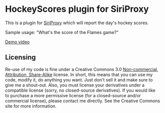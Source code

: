 HockeyScores plugin for SiriProxy
=================================

This is a plugin for [SiriProxy](https://github.com/plamoni/SiriProxy) which will report the day's hockey scores.

Sample usage: "What's the score of the Flames game?"

[Demo video](http://vimeo.com/32431965)

Licensing
---------
Re-use of my code is fine under a Creative Commons 3.0 [Non-commercial, Attribution, Share-Alike](http://creativecommons.org/licenses/by-nc-sa/3.0/) license. In short, this means that you can use my code, modify it, do anything you want. Just don't sell it and make sure to give me a shout-out. Also, you must license your derivatives under a compatible license (sorry, no closed-source derivatives). If you would like to purchase a more permissive license (for a closed-source and/or commercial license), please contact me directly. See the Creative Commons site for more information.
